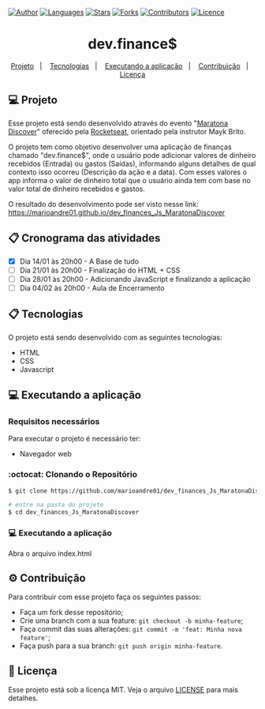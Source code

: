 [![Author](https://img.shields.io/badge/author-marioandre01-ff4c15?style=flat-square)](https://github.com/marioandre01)
[![Languages](https://img.shields.io/github/languages/count/marioandre01/dev_finances_Js_MaratonaDiscover?color=%230076be&style=flat-square)](#)
[![Stars](https://img.shields.io/github/stars/marioandre01/dev_finances_Js_MaratonaDiscover?color=ff4c15&style=flat-square)](https://github.com/marioandre01/dev_finances_Js_MaratonaDiscover/stargazers)
[![Forks](https://img.shields.io/github/forks/marioandre01/dev_finances_Js_MaratonaDiscover?color=%230076be&style=flat-square)](https://github.com/marioandre01/dev_finances_Js_MaratonaDiscover/network/members)
[![Contributors](https://img.shields.io/github/contributors/marioandre01/dev_finances_Js_MaratonaDiscover?color=ff4c15&style=flat-square)](https://github.com/marioandre01/dev_finances_Js_MaratonaDiscover/graphs/contributors)
[![Licence](https://img.shields.io/github/license/marioandre01/dev_finances_Js_MaratonaDiscover?color=%230076be&style=flat-square)](https://github.com/marioandre01/dev_finances_Js_MaratonaDiscover/blob/master/LICENCE.md)


<h1 align="center">
    dev.finance$
</h1>

<p align="center"> 
  <a href="#-projeto">Projeto</a>&nbsp;&nbsp;&nbsp;|&nbsp;&nbsp;&nbsp;
  <a href="#-tecnologias">Tecnologias</a>&nbsp;&nbsp;&nbsp;|&nbsp;&nbsp;&nbsp;
  <!-- V<a href="#-layout">Layout</a>&nbsp;&nbsp;&nbsp;|&nbsp;&nbsp;&nbsp; -->
  <a href="#-executando-a-aplicação">Executando a aplicação</a>&nbsp;&nbsp;&nbsp;|&nbsp;&nbsp;&nbsp;
  <a href="#gear-contribuição">Contribuição</a>&nbsp;&nbsp;&nbsp;|&nbsp;&nbsp;&nbsp;
  <a href="#memo-licença">Licença</a>
</p>

## 💻 Projeto

Esse projeto está sendo desenvolvido através do evento "[Maratona Discover](https://maratonadiscover.rocketseat.com.br/inscricao)" oferecido pela [Rocketseat](https://rocketseat.com.br/), orientado pela instrutor Mayk Brito.

O projeto tem como objetivo desenvolver uma aplicação de finanças chamado "dev.finance$", onde o usuário pode adicionar valores de dinheiro recebidos (Entrada) ou gastos (Saídas), informando alguns detalhes de qual contexto isso ocorreu (Descrição da ação e a data). Com esses valores o app informa o valor de dinheiro total que o usuário ainda tem com base no valor total de dinheiro recebidos e gastos.

O resultado do desenvolvimento pode ser visto nesse link: <a href="https://marioandre01.github.io/dev_finances_Js_MaratonaDiscover" target="_blank">https://marioandre01.github.io/dev_finances_Js_MaratonaDiscover</a>

## 📋 Cronograma das atividades
- [x] Dia 14/01 às 20h00 - A Base de tudo
- [ ] Dia 21/01 às 20h00 - Finalização do HTML + CSS
- [ ] Dia 28/01 às 20h00 - Adicionando JavaScript e finalizando a aplicação
- [ ] Dia 04/02 às 20h00 - Aula de Encerramento

## 📋 Tecnologias

O projeto está sendo desenvolvido com as seguintes tecnologias:

- HTML
- CSS
- Javascript

<!-- ## 🎨 Layout

<p align="center" style="background: #f8f8f8">
  <img alt="jogo_da_cobrinha" title="jogo_da_cobrinha" src="img/snake_game_t1.png" width="800px">
</p> -->


## 💻 Executando a aplicação

### Requisitos necessários

Para executar o projeto é necessário ter:
- Navegador web

### :octocat: Clonando o Repositório

```bash
$ git clone https://github.com/marioandre01/dev_finances_Js_MaratonaDiscover.git

# entre na pasta do projeto
$ cd dev_finances_Js_MaratonaDiscover
```
### 💻 Executando a aplicação

Abra o arquivo index.html

## :gear: Contribuição

Para contribuir com esse projeto faça os seguintes passos:

- Faça um fork desse repositório;
- Crie uma branch com a sua feature: `git checkout -b minha-feature`;
- Faça commit das suas alterações: `git commit -m 'feat: Minha nova feature'`;
- Faça push para a sua branch: `git push origin minha-feature`.

## :memo: Licença

Esse projeto está sob a licença MIT. Veja o arquivo [LICENSE](./LICENSE) para mais detalhes.
